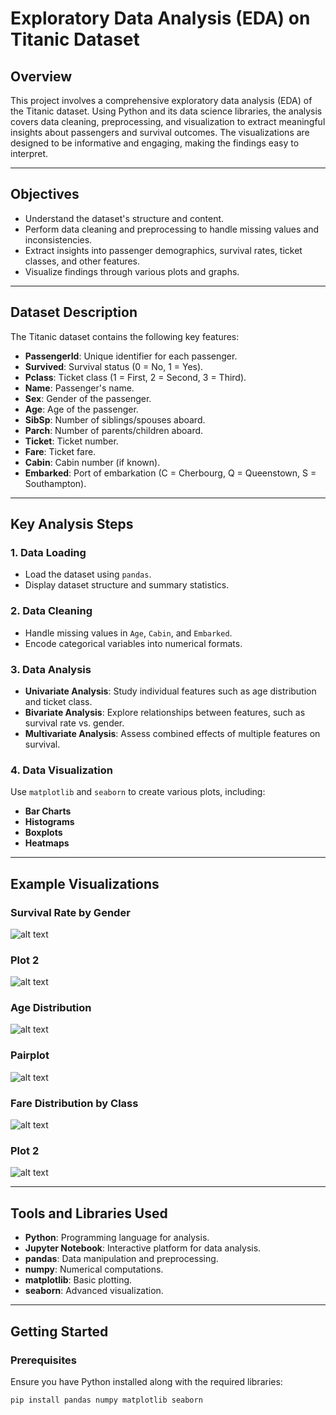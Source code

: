# Exploratory Data Analysis (EDA) on Titanic Dataset

## Overview
This project involves a comprehensive exploratory data analysis (EDA) of the Titanic dataset. Using Python and its data science libraries, the analysis covers data cleaning, preprocessing, and visualization to extract meaningful insights about passengers and survival outcomes. The visualizations are designed to be informative and engaging, making the findings easy to interpret.

---

## Objectives
- Understand the dataset's structure and content.
- Perform data cleaning and preprocessing to handle missing values and inconsistencies.
- Extract insights into passenger demographics, survival rates, ticket classes, and other features.
- Visualize findings through various plots and graphs.

---

## Dataset Description
The Titanic dataset contains the following key features:

- **PassengerId**: Unique identifier for each passenger.
- **Survived**: Survival status (0 = No, 1 = Yes).
- **Pclass**: Ticket class (1 = First, 2 = Second, 3 = Third).
- **Name**: Passenger's name.
- **Sex**: Gender of the passenger.
- **Age**: Age of the passenger.
- **SibSp**: Number of siblings/spouses aboard.
- **Parch**: Number of parents/children aboard.
- **Ticket**: Ticket number.
- **Fare**: Ticket fare.
- **Cabin**: Cabin number (if known).
- **Embarked**: Port of embarkation (C = Cherbourg, Q = Queenstown, S = Southampton).

---

## Key Analysis Steps

### 1. Data Loading
- Load the dataset using `pandas`.
- Display dataset structure and summary statistics.

### 2. Data Cleaning
- Handle missing values in `Age`, `Cabin`, and `Embarked`.
- Encode categorical variables into numerical formats.

### 3. Data Analysis
- **Univariate Analysis**: Study individual features such as age distribution and ticket class.
- **Bivariate Analysis**: Explore relationships between features, such as survival rate vs. gender.
- **Multivariate Analysis**: Assess combined effects of multiple features on survival.

### 4. Data Visualization
Use `matplotlib` and `seaborn` to create various plots, including:
- **Bar Charts**
- **Histograms**
- **Boxplots**
- **Heatmaps**

---

## Example Visualizations

### Survival Rate by Gender
![alt text](Images/5.png)

### Plot 2
![alt text](Images/6.png)

### Age Distribution
![alt text](Images/1.png)

### Pairplot
![alt text](Images/4.png)

### Fare Distribution by Class
![alt text](Images/6.png)

### Plot 2
![alt text](Images/7.png)

---

## Tools and Libraries Used
- **Python**: Programming language for analysis.
- **Jupyter Notebook**: Interactive platform for data analysis.
- **pandas**: Data manipulation and preprocessing.
- **numpy**: Numerical computations.
- **matplotlib**: Basic plotting.
- **seaborn**: Advanced visualization.

---

## Getting Started

### Prerequisites
Ensure you have Python installed along with the required libraries:
```bash
pip install pandas numpy matplotlib seaborn
